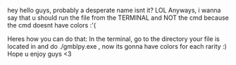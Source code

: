 hey hello guys, probably a desperate name isnt it? LOL
Anyways, i wanna say that u should run the file from the TERMINAL and NOT the cmd because the cmd doesnt have colors :'(

Heres how you can do that:
In the terminal, go to the directory your file is located in and do ./gmblpy.exe , now its gonna have colors for each rarity :)
Hope u enjoy guys <3
